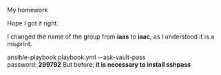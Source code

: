 My homework 

Hope I got it right. 

I changed the name of the group from <b>iaas</b> to <b>iaac</b>, as I understood it is a misprint. 

ansible-playbook playbook.yml --ask-vault-pass </br>
password: <b>299792</b> But before,<b> it is necessary to install sshpass</b>
